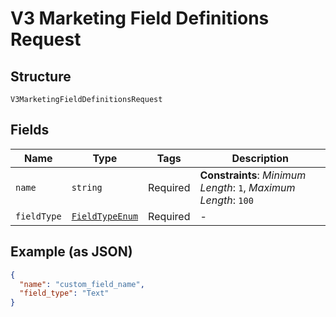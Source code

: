 
# V3 Marketing Field Definitions Request

## Structure

`V3MarketingFieldDefinitionsRequest`

## Fields

| Name | Type | Tags | Description |
|  --- | --- | --- | --- |
| `name` | `string` | Required | **Constraints**: *Minimum Length*: `1`, *Maximum Length*: `100` |
| `fieldType` | [`FieldTypeEnum`](../../doc/models/field-type-enum.md) | Required | - |

## Example (as JSON)

```json
{
  "name": "custom_field_name",
  "field_type": "Text"
}
```

